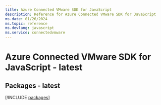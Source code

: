 ```yaml
---
title: Azure Connected VMware SDK for JavaScript
description: Reference for Azure Connected VMware SDK for JavaScript
ms.date: 01/26/2024
ms.topic: reference
ms.devlang: javascript
ms.service: connectedvmware
---
```

# Azure Connected VMware SDK for JavaScript - latest
## Packages - latest
[!INCLUDE [packages](connected-vmware-index.md)]